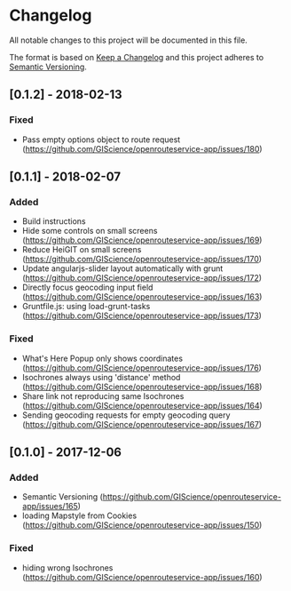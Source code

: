 # Changelog
All notable changes to this project will be documented in this file.

The format is based on [Keep a Changelog](http://keepachangelog.com/en/1.0.0/)
and this project adheres to [Semantic Versioning](http://semver.org/spec/v2.0.0.html).

## [0.1.2] - 2018-02-13

### Fixed
- Pass empty options object to route request (https://github.com/GIScience/openrouteservice-app/issues/180)

## [0.1.1] - 2018-02-07

### Added
- Build instructions
- Hide some controls on small screens (https://github.com/GIScience/openrouteservice-app/issues/169)
- Reduce HeiGIT on small screens (https://github.com/GIScience/openrouteservice-app/issues/170)
- Update angularjs-slider layout automatically with grunt (https://github.com/GIScience/openrouteservice-app/issues/172)
- Directly focus geocoding input field (https://github.com/GIScience/openrouteservice-app/issues/163)
- Gruntfile.js: using load-grunt-tasks (https://github.com/GIScience/openrouteservice-app/issues/173)


### Fixed
- What's Here Popup only shows coordinates (https://github.com/GIScience/openrouteservice-app/issues/176)
- Isochrones always using 'distance' method (https://github.com/GIScience/openrouteservice-app/issues/168)
- Share link not reproducing same Isochrones (https://github.com/GIScience/openrouteservice-app/issues/164)
- Sending geocoding requests for empty geocoding query (https://github.com/GIScience/openrouteservice-app/issues/167)

## [0.1.0] - 2017-12-06

### Added
- Semantic Versioning (https://github.com/GIScience/openrouteservice-app/issues/165)
- loading Mapstyle from Cookies (https://github.com/GIScience/openrouteservice-app/issues/150)

### Fixed
- hiding wrong Isochrones (https://github.com/GIScience/openrouteservice-app/issues/160)

<!--

### Added
 for new features.

### Changed
 for changes in existing functionality.

### Deprecated
 for soon-to-be removed features.

### Removed
 for now removed features.

### Fixed
 for any bug fixes.

### Security
 in case of vulnerabilities.


-->
